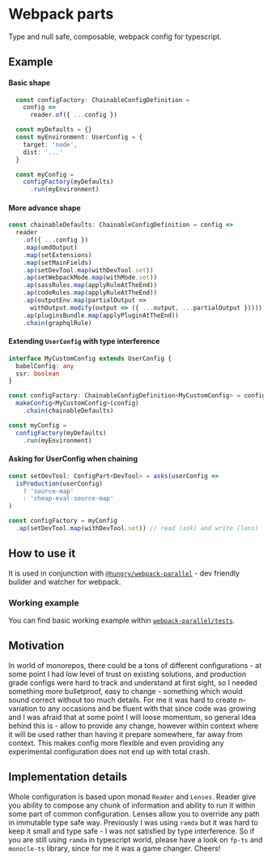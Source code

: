 # Webpack parts
Type and null safe, composable, webpack config for typescript.

## Example
#### Basic shape
```typescript
  const configFactory: ChainableConfigDefinition = 
    config =>
      reader.of({ ...config })

  const myDefaults = {}
  const myEnvironment: UserConfig = {
    target: 'node',
    dist: '...'
  }

  const myConfig = 
    configFactory(myDefaults)
      .run(myEnvironment)
```

#### More advance shape
```typescript
const chainableDefaults: ChainableConfigDefinition = config =>
  reader
    .of({ ...config })
    .map(umdOutput)
    .map(setExtensions)
    .map(setMainFields)
    .ap(setDevTool.map(withDevTool.set))
    .ap(setWebpackMode.map(withMode.set))
    .ap(sassRules.map(applyRuleAtTheEnd))
    .ap(codeRules.map(applyRuleAtTheEnd))
    .ap(outputEnv.map(partialOutput =>
      withOutput.modify(output => ({ ...output, ...partialOutput }))))
    .ap(pluginsBundle.map(applyPluginAtTheEnd))
    .chain(graphqlRule)
```

#### Extending `UserConfig` with type interference
```typescript
interface MyCustomConfig extends UserConfig {
  babelConfig: any
  ssr: boolean
}

const configFactory: ChainableConfigDefinition<MyCustomConfig> = config => 
  makeConfig<MyCustomConfig>(config)
    .chain(chainableDefaults)

const myConfig = 
  configFactory(myDefaults)
    .run(myEnvironment)
```

#### Asking for UserConfig when chaining
```typescript
const setDevTool: ConfigPart<DevTool> = asks(userConfig =>
  isProduction(userConfig)
    ? 'source-map'
    : 'cheap-eval-source-map'
)

const configFactory = myConfig
  .ap(setDevTool.map(withDevTool.set)) // read (ask) and write (lens)
```

## How to use it
It is used in conjunction with [`@hungry/webpack-parallel`](https://github.com/hungry-consulting/webpack-parallel) - dev friendly builder and watcher for webpack.

### Working example
You can find basic working example within [`webpack-parallel/tests`](https://github.com/hungry-consulting/webpack-parallel/blob/master/__tests__/fixtures/configs.ts).

## Motivation
In world of monorepos, there could be a tons of different configurations - at some point I had low level of trust on existing solutions, and production grade configs were hard to track and understand at first sight, so I needed something more bulletproof, easy to change - something which would sound correct without too much details.
For me it was hard to create n-variation to any occasions and be fluent with that since code was growing and I was afraid that at some point I will loose momentum, so general idea behind this is - allow to provide any change, however within context where it will be used rather than having it prepare somewhere, far away from context. This makes config more flexible and even providing any experimental configuration does not end up with total crash.

## Implementation details
Whole configuration is based upon monad `Reader` and `Lenses`. Reader give you ability to compose any chunk of information and ability to run it within some part of common configuration. Lenses allow you to override any path in immutable type safe way. 
Previously I was using `ramda` but it was hard to keep it small and type safe - I was not satisfied by type interference. So if you are still using `ramda` in typescript world, please have a look on `fp-ts` and `monocle-ts` library, since for me it was a game changer. Cheers!